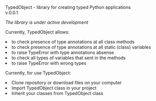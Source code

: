 TypedObject - library for creating typed Python applications<br>
v.0.0.1


<i>The library is under active development</i><br>

Currently, TypedObject allows: <br>
<li>to check presence of type annotations at all class methods</li>
<li>to check presence of type annotations at all static (class) variables</li>
<li>to raise TypeError with type annotations absense</li>
<li>to check all types of variables that sent in the methods</li>
<li>to raise TypeError with wrong types</li>


Currently, for use TypedObject: <br>
<li>Clone repository or download files on your computer</li>
<li>Import TypedObject class in your project</li>
<li>Inherit your classes from TypedObject class</li>